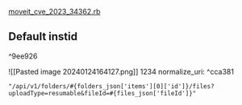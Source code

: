 [moveit_cve_2023_34362.rb](https://github.com/rapid7/metasploit-framework/blob/master/modules/exploits/windows/http/moveit_cve_2023_34362.rb)

## Default instid

^9ee926

![[Pasted image 20240124164127.png]]
1234
normalize_uri: ^cca381
```
"/api/v1/folders/#{folders_json['items'][0]['id']}/files?uploadType=resumable&fileId=#{files_json['fileId']}"
```
